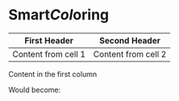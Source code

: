# Smart*Col*oring
First Header | Second Header
------------ | -------------
Content from cell 1 | Content from cell 2
Content in the first column

Would become:
